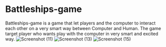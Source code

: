 # Battleships-game

Battleships-game is a game that let  players and the computer to interact each other on a very smart way between Computer and Human. The game target player who wants  play with the computer in very smart and excited way.
![Screenshot (11)](https://github.com/RodriguesIsrael/A-Battleships-game/assets/122437243/7150b75c-c6c1-40a6-927a-7639effc2ec9)
![Screenshot (13)](https://github.com/RodriguesIsrael/A-Battleships-game/assets/122437243/76d15ce2-66ed-48de-ad46-9405cf46dd13)
![Screenshot (15)](https://github.com/RodriguesIsrael/A-Battleships-game/assets/122437243/88002d45-2d0d-452d-bc1f-1aa69eaecae9)
